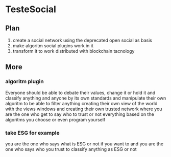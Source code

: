 # TesteSocial
## Plan
1. create a social network using the deprecated open social as basis
2. make algoritm social plugins work in it
3. transform it to work distributed with blockchain tacnology

## More

### algoritm plugin
Everyone should be able to debate their values, change it or hold it
and classify anything and anyone by its own standards
and manipulate their own algoritm to be able to filter anything
creating their own view of the world with the views windows
and creating their own trusted network
where you are the one who get to say who to trust or not
everything based on the algoritms you choose or even program yourself

### take ESG for example
you are the one who says what is ESG or not if you want to
and you are the one who says who you trust to classify anything as ESG or not
